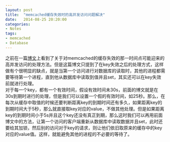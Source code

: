 ```yaml
---
layout: post
title:  "memcached缓存失效时的高并发访问问题解决"
date:   2014-08-25 20:20:00
categories:
- Notes
tags:
- memcached
- Database
---
```


之前在一篇[博文](http://blog.sina.com.cn/s/blog_539d361e0100nc9h.html)上看到了关于对memcached的缓存失效的那一时间点可能迎来的高并发访问的处理方法。但是这篇博文只提到了在key失效之后的处理方式，这样做有个很明显的缺点，就是当第一个访问进行对数据库的读取时，其他的进程都需要等待第一个进程，直到他从数据库中读取到值并且set，其实还可以在key失效前就进行处理。  
对于每一个key，都有一个有效时间，假设有效时间未30s，前面的博文就是在30s到期时进行的处理，但是我们可以设置一个假的有效时间，如25秒。那么，在每次从缓存中取值的时候还要判断距离key的到期时间还有多久，如果距离key的到期时间大于5秒，那么就直接取key对应的value，不做其他处理。但是如果距离key的到期时间小于5s并且这个key还没有真正到期，那么这时我们可以再用前面博文中的方法，让第一个访问的客户端重新从数据库中读取数据并且set，此时还要给其加锁，然后别的访问对于key的请求，则让他们依旧取原来的缓存中的key对应的value值。这样，就能避免其他的进程的不必要的等待了。








